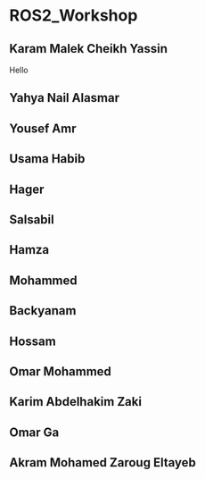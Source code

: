 # ROS2_Workshop

## Karam Malek Cheikh Yassin
Hello

## Yahya Nail Alasmar 

## Yousef Amr

## Usama Habib

## Hager

## Salsabil

## Hamza

## Mohammed

## Backyanam

## Hossam

## Omar Mohammed

## Karim Abdelhakim Zaki

## Omar Ga

## Akram Mohamed Zaroug Eltayeb
